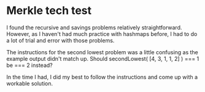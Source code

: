 # Merkle tech test

I found the recursive and savings problems relatively straightforward. However, as I haven't had much practice with hashmaps before, I had to do a lot of trial and error with those problems.

The instructions for the second lowest problem was a little confusing as the example output didn't match up. Should secondLowest( [4, 3, 1, 1, 2] ) === 1 be === 2 instead?

In the time I had, I did my best to follow the instructions and come up with a workable solution.
